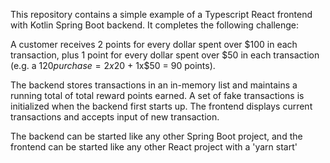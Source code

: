 This repository contains a simple example of a Typescript React frontend with Kotlin Spring Boot backend. It completes the following challenge: 

A customer receives 2 points for every dollar spent over $100 in each transaction, plus 1 point for every dollar spent over $50 in each transaction
(e.g. a $120 purchase = 2x$20 + 1x$50 = 90 points).

The backend stores transactions in an in-memory list and maintains a running total of total reward points earned. A set of fake transactions is initialized when the backend first starts up.
The frontend displays current transactions and accepts input of new transaction.

The backend can be started like any other Spring Boot project, and the frontend can be started like any other React project with a 'yarn start'
